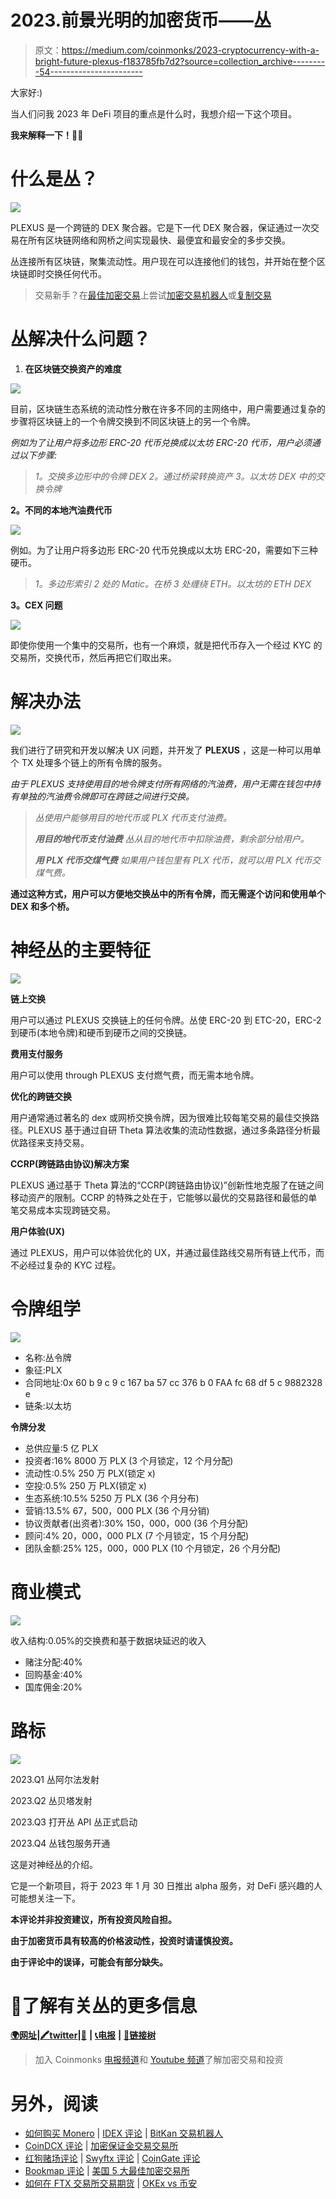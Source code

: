 # 2023.前景光明的加密货币——丛

> 原文：<https://medium.com/coinmonks/2023-cryptocurrency-with-a-bright-future-plexus-f183785fb7d2?source=collection_archive---------54----------------------->

大家好:)

当人们问我 2023 年 DeFi 项目的重点是什么时，我想介绍一下这个项目。

**我来解释一下！🕵️‍♂️**

# **什么是丛？**

![](img/3c252cf64755a286cabb5143ca0cd676.png)

PLEXUS 是一个跨链的 DEX 聚合器。它是下一代 DEX 聚合器，保证通过一次交易在所有区块链网络和网桥之间实现最快、最便宜和最安全的多步交换。

丛连接所有区块链，聚集流动性。用户现在可以连接他们的钱包，并开始在整个区块链即时交换任何代币。

> 交易新手？在[最佳加密交易](/coinmonks/crypto-exchange-dd2f9d6f3769)上尝试[加密交易机器人](/coinmonks/crypto-trading-bot-c2ffce8acb2a)或[复制交易](/coinmonks/top-10-crypto-copy-trading-platforms-for-beginners-d0c37c7d698c)

# 丛解决什么问题？

1.  **在区块链交换资产的难度**

![](img/da16341813b6be247554c839652c6347.png)

目前，区块链生态系统的流动性分散在许多不同的主网络中，用户需要通过复杂的步骤将区块链上的一个令牌交换到不同区块链上的另一个令牌。

*例如为了让用户将多边形 ERC-20 代币兑换成以太坊 ERC-20 代币，用户必须通过以下步骤:*

> *1。交换多边形中的令牌 DEX
> 2。通过桥梁转换资产
> 3。以太坊 DEX 中的交换令牌*

**2。不同的本地汽油费代币**

![](img/bb908942e1adab8a160b38d83f779e2c.png)

例如。为了让用户将多边形 ERC-20 代币兑换成以太坊 ERC-20，需要如下三种硬币。

> *1。多边形索引
> 2 处的 Matic。在桥
> 3 处缠绕 ETH。以太坊的 ETH DEX*

**3。CEX 问题**

![](img/a69781e46b1f62ac6148f3ecd7a6ded5.png)

即使你使用一个集中的交易所，也有一个麻烦，就是把代币存入一个经过 KYC 的交易所，交换代币，然后再把它们取出来。

# 解决办法

![](img/1982bfcc304aff5ebc011f8adf4a02a2.png)

我们进行了研究和开发以解决 UX 问题，并开发了 **PLEXUS** ，这是一种可以用单个 TX 处理多个链上的所有令牌的服务。

*由于 PLEXUS 支持使用目的地令牌支付所有网络的汽油费，用户无需在钱包中持有单独的汽油费令牌即可在跨链之间进行交换。*

> *丛使用户能够用目的地代币或 PLX 代币支付油费。*
> 
> ***用目的地代币支付油费*** *丛从目的地代币中扣除油费，剩余部分给用户。*
> 
> ***用 PLX 代币交煤气费*** *如果用户钱包里有 PLX 代币，就可以用 PLX 代币交煤气费。*

**通过这种方式，用户可以方便地交换丛中的所有令牌，而无需逐个访问和使用单个 DEX 和多个桥。**

# 神经丛的主要特征

![](img/b2ad794bc3a3aec5c80aa0d53f3d61b0.png)

**链上交换**

用户可以通过 PLEXUS 交换链上的任何令牌。丛使 ERC-20 到 ETC-20，ERC-2 到硬币(本地令牌)和硬币到硬币之间的交换链。​

**费用支付服务**

用户可以使用 through PLEXUS 支付燃气费，而无需本地令牌。​

**优化的跨链交换**

用户通常通过著名的 dex 或网桥交换令牌，因为很难比较每笔交易的最佳交换路径。PLEXUS 基于通过自研 Theta 算法收集的流动性数据，通过多条路径分析最优路径来支持交易。​

**CCRP(跨链路由协议)解决方案**

PLEXUS 通过基于 Theta 算法的“CCRP(跨链路由协议)”创新性地克服了在链之间移动资产的限制。CCRP 的特殊之处在于，它能够以最优的交易路径和最低的单笔交易成本实现跨链交易。​

**用户体验(UX)**

通过 PLEXUS，用户可以体验优化的 UX，并通过最佳路线交易所有链上代币，而不必经过复杂的 KYC 过程。

# 令牌组学

![](img/3b9228ce2ec475dde83fdcfa023d5871.png)

*   名称:丛令牌
*   象征:PLX
*   合同地址:0x 60 b 9 c 9 c 167 ba 57 cc 376 b 0 FAA fc 68 df 5 c 9882328 e
*   链条:以太坊

**令牌分发**

*   总供应量:5 亿 PLX
*   投资者:16% 8000 万 PLX (3 个月锁定，12 个月分配)
*   流动性:0.5% 250 万 PLX(锁定 x)
*   空投:0.5% 250 万 PLX(锁定 x)
*   生态系统:10.5% 5250 万 PLX (36 个月分布)
*   营销:13.5% 67，500，000 PLX (36 个月分销)
*   协议贡献者(出资者):30% 150，000，000 (36 个月分配)
*   顾问:4% 20，000，000 PLX (7 个月锁定，15 个月分配)
*   团队金额:25% 125，000，000 PLX (10 个月锁定，26 个月分配)

# **商业模式**

![](img/e433afa03fe2bd4bec88781116bc38d4.png)

收入结构:0.05%的交换费和基于数据块延迟的收入

*   赌注分配:40%
*   回购基金:40%
*   国库佣金:20%

# 路标

![](img/a826f15440ef949762f01d467cae5cc6.png)

2023.Q1
丛阿尔法发射

2023.Q2
丛贝塔发射

2023.Q3
打开丛 API
丛正式启动

2023.Q4
丛钱包服务开通

这是对神经丛的介绍。

它是一个新项目，将于 2023 年 1 月 30 日推出 alpha 服务，对 DeFi 感兴趣的人可能想关注一下。​

**本评论并非投资建议，所有投资风险自担。**

**由于加密货币具有较高的价格波动性，投资时请谨慎投资。**

**由于评论中的误译，可能会有部分缺失。**

# 🔗了解有关丛的更多信息

[**🌍网址**](http://plexus.app/)**|**[**🖍twitter**](https://twitter.com/plexus_fi)**|**[**📢**](https://discord.gg/M9cU9eQCyJ) **|** [**📞电报**](https://t.me/plexus_exchange) **|** [**📃链接树**](http://linktr.ee/plexus.app)

> 加入 Coinmonks [电报频道](https://t.me/coincodecap)和 [Youtube 频道](https://www.youtube.com/c/coinmonks/videos)了解加密交易和投资

# 另外，阅读

*   [如何购买 Monero](https://coincodecap.com/buy-monero) | [IDEX 评论](https://coincodecap.com/idex-review) | [BitKan 交易机器人](https://coincodecap.com/bitkan-trading-bot)
*   [CoinDCX 评论](/coinmonks/coindcx-review-8444db3621a2) | [加密保证金交易交易所](https://coincodecap.com/crypto-margin-trading-exchanges)
*   [红狗赌场评论](https://coincodecap.com/red-dog-casino-review) | [Swyftx 评论](https://coincodecap.com/swyftx-review) | [CoinGate 评论](https://coincodecap.com/coingate-review)
*   [Bookmap 评论](https://coincodecap.com/bookmap-review-2021-best-trading-software) | [美国 5 大最佳加密交易所](https://coincodecap.com/crypto-exchange-usa)
*   [如何在 FTX 交易所交易期货](https://coincodecap.com/ftx-futures-trading) | [OKEx vs 币安](https://coincodecap.com/okex-vs-binance)